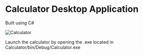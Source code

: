 # Calculator Desktop Application

Built using C#

![Calculator](https://github.com/HaydenStimpson/Calculator/assets/80725861/fc1dd16e-7dfe-4fde-8844-614c4cd35df7)

Launch the calculator by opening the .exe located in Calculator/bin/Debug/Calculator.exe
